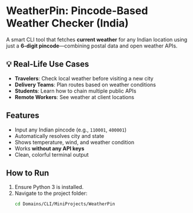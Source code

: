 # WeatherPin: Pincode-Based Weather Checker (India)

A smart CLI tool that fetches **current weather** for any Indian location using just a **6-digit pincode**—combining postal data and open weather APIs.

## 💡 Real-Life Use Cases
- **Travelers**: Check local weather before visiting a new city
- **Delivery Teams**: Plan routes based on weather conditions
- **Students**: Learn how to chain multiple public APIs
- **Remote Workers**: See weather at client locations

## Features
- Input any Indian pincode (e.g., `110001`, `400001`)
- Automatically resolves city and state
- Shows temperature, wind, and weather condition
- Works **without any API keys**
- Clean, colorful terminal output

## How to Run
1. Ensure Python 3 is installed.
2. Navigate to the project folder:
   ```bash
   cd Domains/CLI/MiniProjects/WeatherPin